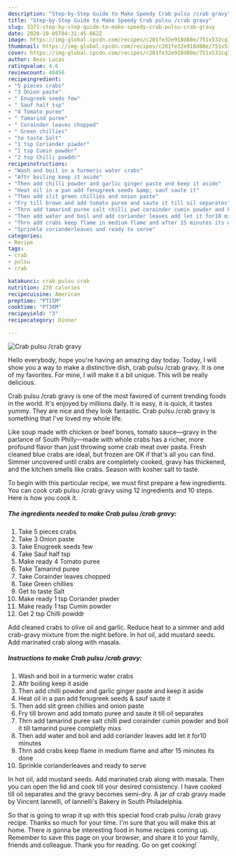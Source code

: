 ```yaml
---
description: "Step-by-Step Guide to Make Speedy Crab pulsu /crab gravy"
title: "Step-by-Step Guide to Make Speedy Crab pulsu /crab gravy"
slug: 3371-step-by-step-guide-to-make-speedy-crab-pulsu-crab-gravy
date: 2020-10-05T04:31:45.662Z
image: https://img-global.cpcdn.com/recipes/c201fe32e918d80e/751x532cq70/crab-pulsu-crab-gravy-recipe-main-photo.jpg
thumbnail: https://img-global.cpcdn.com/recipes/c201fe32e918d80e/751x532cq70/crab-pulsu-crab-gravy-recipe-main-photo.jpg
cover: https://img-global.cpcdn.com/recipes/c201fe32e918d80e/751x532cq70/crab-pulsu-crab-gravy-recipe-main-photo.jpg
author: Bess Lucas
ratingvalue: 4.6
reviewcount: 40456
recipeingredient:
- "5 pieces crabs"
- "3 Onion paste"
- " Enugreek seeds few"
- " Sauf half tsp"
- "4 Tomato puree"
- " Tamarind puree"
- " Corainder leaves chopped"
- " Green chillies"
- "to taste Salt"
- "1 tsp Coriander piwder"
- "1 tsp Cumin powder"
- "2 tsp Chilli powddr"
recipeinstructions:
- "Wash and boil in a turmeric water crabs"
- "Aftr boiling keep it aside"
- "Then add chilli powder and garlic ginger paste and keep it aside"
- "Heat oil in a pan add fenugreek seeds &amp; sauf saute it"
- "Then add slit green chillies and onion paste"
- "Fry till brown and add tomato puree and saute it till oil separates"
- "Thrn add tamarind puree salt chilli pwd corainder cumin powder and boil it till tamarind puree completly mixs"
- "Then add water and boil and add coriander leaves add let it for10 minutes"
- "Thrn add crabs keep flame in medium flame and after 15 minutes its done"
- "Sprinkle corianderleaves and ready to serve"
categories:
- Recipe
tags:
- crab
- pulsu
- crab

katakunci: crab pulsu crab 
nutrition: 270 calories
recipecuisine: American
preptime: "PT15M"
cooktime: "PT36M"
recipeyield: "3"
recipecategory: Dinner

---
```



![Crab pulsu /crab gravy](https://img-global.cpcdn.com/recipes/c201fe32e918d80e/751x532cq70/crab-pulsu-crab-gravy-recipe-main-photo.jpg)

Hello everybody, hope you're having an amazing day today. Today, I will show you a way to make a distinctive dish, crab pulsu /crab gravy. It is one of my favorites. For mine, I will make it a bit unique. This will be really delicious.

Crab pulsu /crab gravy is one of the most favored of current trending foods in the world. It's enjoyed by millions daily. It is easy, it is quick, it tastes yummy. They are nice and they look fantastic. Crab pulsu /crab gravy is something that I've loved my whole life.

Like soup made with chicken or beef bones, tomato sauce—gravy in the parlance of South Philly—made with whole crabs has a richer, more profound flavor than just throwing some crab meat over pasta. Fresh cleaned blue crabs are ideal, but frozen are OK if that&#39;s all you can find. Simmer uncovered until crabs are completely cooked, gravy has thickened, and the kitchen smells like crabs. Season with kosher salt to taste.


To begin with this particular recipe, we must first prepare a few ingredients. You can cook crab pulsu /crab gravy using 12 ingredients and 10 steps. Here is how you cook it.

<!--inarticleads1-->

##### The ingredients needed to make Crab pulsu /crab gravy:

1. Take 5 pieces crabs
1. Take 3 Onion paste
1. Take  Enugreek seeds few
1. Take  Sauf half tsp
1. Make ready 4 Tomato puree
1. Take  Tamarind puree
1. Take  Corainder leaves chopped
1. Take  Green chillies
1. Get to taste Salt
1. Make ready 1 tsp Coriander piwder
1. Make ready 1 tsp Cumin powder
1. Get 2 tsp Chilli powddr


Add cleaned crabs to olive oil and garlic. Reduce heat to a simmer and add crab-gravy mixture from the night before. In hot oil, add mustard seeds. Add marinated crab along with masala. 

<!--inarticleads2-->

##### Instructions to make Crab pulsu /crab gravy:

1. Wash and boil in a turmeric water crabs
1. Aftr boiling keep it aside
1. Then add chilli powder and garlic ginger paste and keep it aside
1. Heat oil in a pan add fenugreek seeds &amp; sauf saute it
1. Then add slit green chillies and onion paste
1. Fry till brown and add tomato puree and saute it till oil separates
1. Thrn add tamarind puree salt chilli pwd corainder cumin powder and boil it till tamarind puree completly mixs
1. Then add water and boil and add coriander leaves add let it for10 minutes
1. Thrn add crabs keep flame in medium flame and after 15 minutes its done
1. Sprinkle corianderleaves and ready to serve


In hot oil, add mustard seeds. Add marinated crab along with masala. Then you can open the lid and cook till your desired consistency. I have cooked till oil separates and the gravy becomes semi-dry. A jar of crab gravy made by Vincent Iannelli, of Iannelli&#39;s Bakery in South Philadelphia. 

So that is going to wrap it up with this special food crab pulsu /crab gravy recipe. Thanks so much for your time. I'm sure that you will make this at home. There is gonna be interesting food in home recipes coming up. Remember to save this page on your browser, and share it to your family, friends and colleague. Thank you for reading. Go on get cooking!
